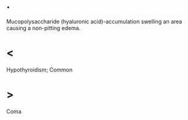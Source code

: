 # .

Mucopolysaccharide (hyaluronic acid)-accumulation swelling an area causing a non-pitting edema.

# <

Hypothyroidism; Common

# >

Coma
